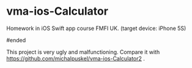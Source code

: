 # vma-ios-Calculator
Homework in iOS Swift app course FMFI UK. (target device: iPhone 5S)

#ended

This project is very ugly and malfunctioning.
Compare it with https://github.com/michalpuskel/vma-ios-Calculator2 .
